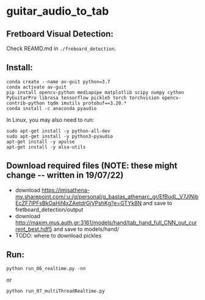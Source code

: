 # guitar_audio_to_tab


## Fretboard Visual Detection:
Check REAMD.md in ```./freboard_detection```.


## Install:
```
conda create --name av-guit python=3.7
conda activate av-guit
pip install opencv-python mediapipe matplotlib scipy numpy cython PyGuitarPro librosa tensorflow pickle5 torch torchvision opencv-contrib-python tqdm imutils protobuf==3.20.*
conda install -c anaconda pyaudio
```

<!-- ln -s ./fretboard_detection/pyimagesearch ./pyimagesearch -->

In Linux, you may also need to run: 
```
sudo apt-get install -y python-all-dev
sudo apt-get install -y python3-pyaudio 
apt-get install -y apulse
apt-get install -y alsa-utils
```

## Download required files (NOTE: these might change -- written in 19/07/22)
- download https://imisathena-my.sharepoint.com/:u:/g/personal/g_bastas_athenarc_gr/EfBudL_V7JlNibEcZF7IPFsBkOaHif4xZAetdrGjVPshKg?e=GTYk8N and save to fretboard_detection/output
- download http://maxim.mus.auth.gr:3161/models/hand/tab_hand_full_CNN_out_current_best.hdf5 and save to models/hand/
- TODO: where to download pickles

## Run:
```
python run_06_realtime.py -nn
```
or 
```
python run_07_multiThreadRealtime.py
```